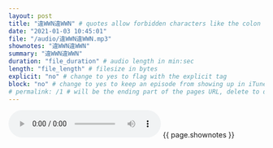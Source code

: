 ```yaml
---
layout: post
title: "違WWN違WWN" # quotes allow forbidden characters like the colon
date: "2021-01-03 10:45:01"
file: "/audio/違WWN違WWN.mp3"
shownotes: "違WWN違WWN"
summary: "違WWN違WWN"
duration: "file_duration" # audio length in min:sec
length: "file_length" # filesize in bytes
explicit: "no" # change to yes to flag with the explicit tag
block: "no" # change to yes to keep an episode from showing up in iTunes
# permalink: /1 # will be the ending part of the pages URL, delete to default to the title
---
```


<audio controls>
<source src="{{site.url}}{{site.baseurl}}{{ page.file }}" type="audio/x-mp3">
Your browser does not support the audio element.
</audio>
{{ page.shownotes }}

